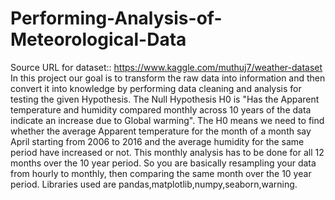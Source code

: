 # Performing-Analysis-of-Meteorological-Data
Source URL for dataset:: https://www.kaggle.com/muthuj7/weather-dataset
In this project our goal  is to transform the raw data into information and then convert it into knowledge by performing data cleaning and analysis for testing the given Hypothesis. 
The Null Hypothesis H0 is "Has the Apparent temperature and humidity compared monthly across 10 years of the data indicate an increase due to Global warming".
The H0 means we need to find whether the average Apparent temperature for the month of a month say April starting from 2006 to 2016 and the average humidity for the same period have increased or not. This monthly analysis has to be done for all 12 months over the 10 year period. So you are basically resampling your data from hourly to monthly, then comparing the same month over the 10 year period.
Libraries used are pandas,matplotlib,numpy,seaborn,warning.
